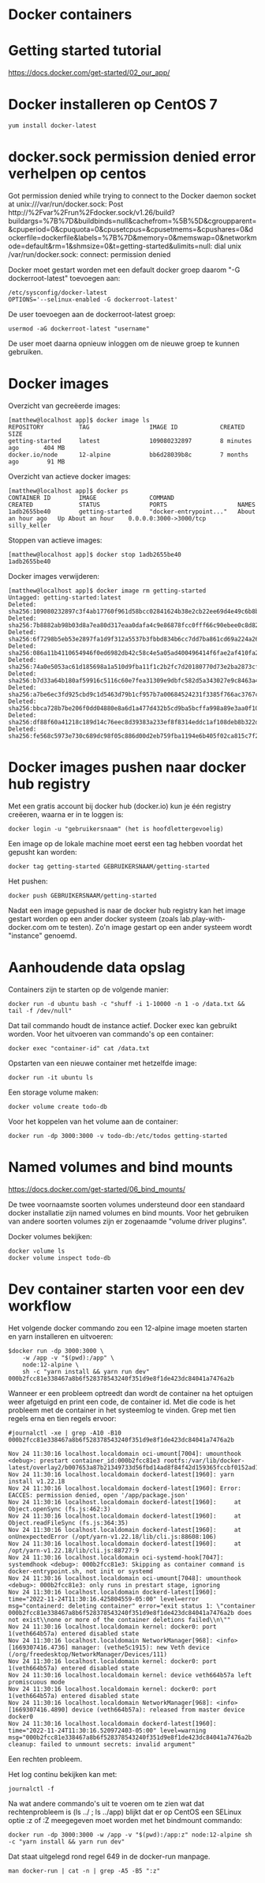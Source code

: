 # Docker containers

# Getting started tutorial

https://docs.docker.com/get-started/02_our_app/

# Docker installeren op CentOS 7

    yum install docker-latest

# docker.sock permission denied error verhelpen op centos

Got permission denied while trying to connect to the Docker daemon socket at unix:///var/run/docker.sock: Post http://%2Fvar%2Frun%2Fdocker.sock/v1.26/build?buildargs=%7B%7D&buildbinds=null&cachefrom=%5B%5D&cgroupparent=&cpuperiod=0&cpuquota=0&cpusetcpus=&cpusetmems=&cpushares=0&dockerfile=dockerfile&labels=%7B%7D&memory=0&memswap=0&networkmode=default&rm=1&shmsize=0&t=getting-started&ulimits=null: dial unix /var/run/docker.sock: connect: permission denied

Docker moet gestart worden met een default docker groep daarom "-G dockerroot-latest" toevoegen aan:

    /etc/sysconfig/docker-latest
    OPTIONS='--selinux-enabled -G dockerroot-latest'

De user toevoegen aan de dockerroot-latest groep:

    usermod -aG dockerroot-latest "username"

De user moet daarna opnieuw inloggen om de nieuwe groep te kunnen gebruiken.

# Docker images 

Overzicht van gecreëerde images:

    [matthew@localhost app]$ docker image ls
    REPOSITORY          TAG                 IMAGE ID            CREATED             SIZE
    getting-started     latest              109080232897        8 minutes ago       404 MB
    docker.io/node      12-alpine           bb6d28039b8c        7 months ago        91 MB

Overzicht van actieve docker images:

    [matthew@localhost app]$ docker ps
    CONTAINER ID        IMAGE               COMMAND                  CREATED             STATUS              PORTS                    NAMES
    1adb2655be40        getting-started     "docker-entrypoint..."   About an hour ago   Up About an hour    0.0.0.0:3000->3000/tcp   silly_keller

Stoppen van actieve images:

    [matthew@localhost app]$ docker stop 1adb2655be40
    1adb2655be40

Docker images verwijderen:

    [matthew@localhost app]$ docker image rm getting-started
    Untagged: getting-started:latest
    Deleted: sha256:109080232897c3f4ab17760f961d58bcc02841624b38e2cb22ee69d4e49c6b8b
    Deleted: sha256:7b8882ab98b03d8a7ea80d317eaa0dafa4c9e86878fcc0fff66c90ebee0c8d82
    Deleted: sha256:6f7298b5eb53e2897fa1d9f312a5537b3fbbd834b6cc7dd7ba861cd69a224a26
    Deleted: sha256:086a11b4110654946f0ed6982db42c58c4e5a05ad400496414f6fae2af410fa2
    Deleted: sha256:74a0e5053ac61d185698a1a510d9fba11f1c2b2fc7d20180770d73e2ba2873cf
    Deleted: sha256:b7d33a64b180af59916c5116c60e7fea31309e9dbfc582d5a343027e9c8463a4
    Deleted: sha256:a7be6ec3fd925cbd9c1d5463d79b1cf957b7a00684524231f3385f766ac3767c
    Deleted: sha256:bbca728b7be206f0dd04880e8a6d1a477d432b5cd9ba5bcffa998a89e3aa0f10
    Deleted: sha256:df88f60a41218c189d14c76eec8d39383a233ef8f8314eddc1af108deb8b322d
    Deleted: sha256:fe568c5973e730c689dc98f05c886d00d2eb759fba1194e6b405f02ca815c7f2

# Docker images pushen naar docker hub registry

Met een gratis account bij docker hub (docker.io) kun je één registry creëeren, waarna er in te loggen is:

    docker login -u "gebruikersnaam" (het is hoofdlettergevoelig)

Een image op de lokale machine moet eerst een tag hebben voordat het gepusht kan worden:

    docker tag getting-started GEBRUIKERSNAAM/getting-started

Het pushen:

    docker push GEBRUIKERSNAAM/getting-started

Nadat een image gepushed is naar de docker hub registry kan het image gestart worden op een ander docker systeem (zoals lab.play-with-docker.com om te testen).
Zo'n image gestart op een ander systeem wordt "instance" genoemd.

# Aanhoudende data opslag

Containers zijn te starten op de volgende manier:

    docker run -d ubuntu bash -c "shuff -i 1-10000 -n 1 -o /data.txt && tail -f /dev/null"

Dat tail commando houdt de instance actief. Docker exec kan gebruikt worden. Voor het uitvoeren van commando's op een container:

    docker exec "container-id" cat /data.txt 

Opstarten van een nieuwe container met hetzelfde image:

    docker run -it ubuntu ls

Een storage volume maken:

    docker volume create todo-db

Voor het koppelen van het volume aan de container:

    docker run -dp 3000:3000 -v todo-db:/etc/todos getting-started

# Named volumes and bind mounts

<a href="https://docs.docker.com/get-started/06_bind_mounts/">https://docs.docker.com/get-started/06_bind_mounts/</a>

De twee voornaamste soorten volumes understeund door een standaard docker installatie zijn named volumes en bind mounts. Voor het gebruiken van andere soorten volumes zijn er zogenaamde "volume driver plugins". 

Docker volumes bekijken:

    docker volume ls
    docker volume inspect todo-db 

# Dev container starten voor een dev workflow

Het volgende docker commando zou een 12-alpine image moeten starten en yarn installeren en uitvoeren: 

    $docker run -dp 3000:3000 \
        -w /app -v "$(pwd):/app" \
        node:12-alpine \
        sh -c "yarn install && yarn run dev"
    000b2fcc81e338467a8b6f528378543240f351d9e8f1de423dc84041a7476a2b

Wanneer er een probleem optreedt dan wordt de container na het optuigen weer afgetuigd en print een code, de container id. Met die code is het probleem met de container in het systeemlog te vinden.
Grep met tien regels erna en tien regels ervoor:

    #journalctl -xe | grep -A10 -B10 000b2fcc81e338467a8b6f528378543240f351d9e8f1de423dc84041a7476a2b

    Nov 24 11:30:16 localhost.localdomain oci-umount[7004]: umounthook <debug>: prestart container_id:000b2fcc81e3 rootfs:/var/lib/docker-latest/overlay2/b007653a87b21349733d56fbd14ad8f84f42d159365fccbf0152ad1d1f1f7036/merged
    Nov 24 11:30:16 localhost.localdomain dockerd-latest[1960]: yarn install v1.22.18
    Nov 24 11:30:16 localhost.localdomain dockerd-latest[1960]: Error: EACCES: permission denied, open '/app/package.json'
    Nov 24 11:30:16 localhost.localdomain dockerd-latest[1960]:     at Object.openSync (fs.js:462:3)
    Nov 24 11:30:16 localhost.localdomain dockerd-latest[1960]:     at Object.readFileSync (fs.js:364:35)
    Nov 24 11:30:16 localhost.localdomain dockerd-latest[1960]:     at onUnexpectedError (/opt/yarn-v1.22.18/lib/cli.js:88608:106)
    Nov 24 11:30:16 localhost.localdomain dockerd-latest[1960]:     at /opt/yarn-v1.22.18/lib/cli.js:88727:9
    Nov 24 11:30:16 localhost.localdomain oci-systemd-hook[7047]: systemdhook <debug>: 000b2fcc81e3: Skipping as container command is docker-entrypoint.sh, not init or systemd
    Nov 24 11:30:16 localhost.localdomain oci-umount[7048]: umounthook <debug>: 000b2fcc81e3: only runs in prestart stage, ignoring
    Nov 24 11:30:16 localhost.localdomain dockerd-latest[1960]: time="2022-11-24T11:30:16.425804559-05:00" level=error msg="containerd: deleting container" error="exit status 1: \"container 000b2fcc81e338467a8b6f528378543240f351d9e8f1de423dc84041a7476a2b does not exist\\none or more of the container deletions failed\\n\""
    Nov 24 11:30:16 localhost.localdomain kernel: docker0: port 1(veth664b57a) entered disabled state
    Nov 24 11:30:16 localhost.localdomain NetworkManager[968]: <info>  [1669307416.4736] manager: (vethe5c1915): new Veth device (/org/freedesktop/NetworkManager/Devices/111)
    Nov 24 11:30:16 localhost.localdomain kernel: docker0: port 1(veth664b57a) entered disabled state
    Nov 24 11:30:16 localhost.localdomain kernel: device veth664b57a left promiscuous mode
    Nov 24 11:30:16 localhost.localdomain kernel: docker0: port 1(veth664b57a) entered disabled state
    Nov 24 11:30:16 localhost.localdomain NetworkManager[968]: <info>  [1669307416.4890] device (veth664b57a): released from master device docker0
    Nov 24 11:30:16 localhost.localdomain dockerd-latest[1960]: time="2022-11-24T11:30:16.520972403-05:00" level=warning msg="000b2fcc81e338467a8b6f528378543240f351d9e8f1de423dc84041a7476a2b cleanup: failed to unmount secrets: invalid argument"

Een rechten probleem.

Het log continu bekijken kan met:

    journalctl -f

Na wat andere commando's uit te voeren om te zien wat dat rechtenprobleem is (ls ../ ; ls ../app)  blijkt dat er op CentOS een SELinux optie :z of :Z meegegeven moet worden met het bindmount commando:
    
    docker run -dp 3000:3000 -w /app -v "$(pwd):/app:z" node:12-alpine sh -c "yarn install && yarn run dev" 

Dat staat uitgelegd rond regel 649 in de docker-run manpage.

    man docker-run | cat -n | grep -A5 -B5 ":z"

